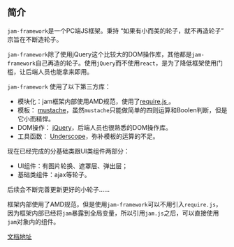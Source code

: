 

## 简介
`jam-framework`是一个PC端JS框架。秉持 “如果有小而美的轮子，就不再造轮子” 宗旨在不断造轮子。

`jam-framework`除了使用jQuery这个比较大的DOM操作库，其他都是`jam-framework`自己再造的轮子。使用`jQuery`而不使用`react`，是为了降低框架使用门槛，让后端人员也能拿来即用。

`jam-framework` 使用了以下第三方库：

*  模块化：jam框架内部使用AMD规范，使用了[require.js ](http://www.requirejs.org/)。
*  模板： [mustache](https://mustache.github.io/)，虽然`mustache`只能做简单的四则运算和Boolen判断，但是它小而精悍。
*  DOM操作： [jQuery](http://jquery.com/)，后端人员也很熟悉的DOM操作库。
*  工具函数： [Underscope](http://underscorejs.org/)，弥补模板的运算的不足。

现在已经完成的分基础类跟UI类组件两部分：
* UI组件：有图片轮换、遮罩层、弹出层；
* 基础类组件：ajax等轮子。

后续会不断完善更新更好的小轮子......

框架内部使用了AMD规范，但是使用`jam-framework`可以不用引入`require.js`，因为框架内部已经将`jam`暴露到全局变量，所以引用`jam.js`之后，可以直接使用`jam`对象内的组件。

[文档地址](https://guwei4321.github.com/jam-framework)